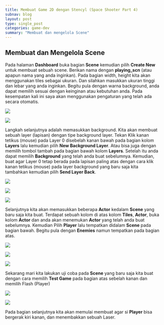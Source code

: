 ```yaml
---
title: Membuat Game 2D dengan Stencyl (Space Shooter Part 4) 
subnav: blog
layout: post
type: single_post
categories: game-dev
summary: "Membuat dan mengelola Scene"
---
```

## Membuat dan Mengelola Scene

Pada halaman **Dashboard** buka bagian **Scene** kemudian pilih **Create New** untuk membuat sebuah scene. Berikan nama dengan **playing_scn** (atau apapun nama yang anda inginkan). Pada bagian width, height kita akan menggunakan tiles sebagai ukuran. Dan silahkan masukkan ukuran tinggi dan lebar yang anda inginkan. Begitu pula dengan warna background, anda dapat memilih sesuai dengan keinginan atau kebutuhan anda. Pada kesempatan kali ini saya akan menggunakan pengaturan yang telah ada secara otomatis.

![](https://farm9.staticflickr.com/8656/16651000316_e5bdbe637f_z_d.jpg)

![](https://farm9.staticflickr.com/8630/16489361718_c2fbbd4d19_z_d.jpg)

Langkah selanjutnya adalah memasukkan background. Kita akan membuat sebuah layer (lapisan) dengan tipe background layer. Tekan Klik kanan tetikus (mouse) pada Layer 0 disebelah kanan bawah pada bagian kolom **Layers** lalu kemudian pilih **New Background Layer**. Atau bisa juga dengan memilih tombol tambah pada bagian bawah kolom **Layers**. Setelah itu anda dapat memilih **Background** yang telah anda buat sebelumnya. Kemudian, buat agar Layer 0 tetap berada pada lapisan paling atas dengan cara klik kanan tetikus (mouse) pada layer background yang baru saja kita tambahkan kemudian pilih **Send Layer Back**.

![](https://farm9.staticflickr.com/8627/16489529190_4f049901f4_z_d.jpg)

![](https://farm9.staticflickr.com/8598/16651000076_e0e127a7ff_z_d.jpg)

![](https://farm9.staticflickr.com/8567/16057006763_1b8344733c_o_d.png)

Selanjutnya kita akan memasukkan beberapa **Actor** kedalam **Scene** yang baru saja kita buat. Terdapat sebuah kolom di atas kolom **Tiles**, **Actor**, buka kolom **Actor** dan anda akan menemukan **Actor** yang telah anda buat sebelumnya. Kemudian Pilih **Player** lalu tempatkan didalam **Scene** pada bagian bawah. Begitu pula dengan **Enemies** namun tempatkan pada bagian atas.

![](https://farm9.staticflickr.com/8655/16489388418_605f93c58b_z_d.jpg)

![](https://farm9.staticflickr.com/8602/16489555820_0664d87161_z_d.jpg)

![](https://farm9.staticflickr.com/8589/16676965495_a6a86d8496_z_d.jpg)

Sekarang mari kita lakukan uji coba pada **Scene** yang baru saja kita buat dengan cara memilih **Test Game** pada bagian atas sebelah kanan dan memilih Flash (Player)

![](https://farm9.staticflickr.com/8633/16489555550_deae9fa496_o_d.png)

![](https://farm9.staticflickr.com/8587/16054638244_9fec201274_z_d.jpg)

Pada bagian selanjutnya kita akan memulai membuat agar si **Player** bisa bergerak kiri kanan, dan menembakkan sebuah Laser.